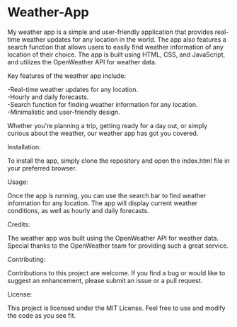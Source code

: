 # Weather-App
My weather app is a simple and user-friendly application that provides real-time weather updates for any location in the world. The app also features a search function that allows users to easily find weather information of any location of their choice.
The app is built using HTML, CSS, and JavaScript, and utilizes the OpenWeather API for weather data.

Key features of the weather app include:

-Real-time weather updates for any location.   
-Hourly and daily forecasts.   
-Search function for finding weather information for any location.   
-Minimalistic and user-friendly design.   

Whether you're planning a trip, getting ready for a day out, or simply curious about the weather, our weather app has got you covered.

Installation:

To install the app, simply clone the repository and open the index.html file in your preferred browser.

Usage:

Once the app is running, you can use the search bar to find weather information for any location. The app will display current weather conditions, as well as hourly and daily forecasts.

Credits:

The weather app was built using the OpenWeather API for weather data. Special thanks to the OpenWeather team for providing such a great service.

Contributing:

Contributions to this project are welcome. If you find a bug or would like to suggest an enhancement, please submit an issue or a pull request.

License:

This project is licensed under the MIT License. Feel free to use and modify the code as you see fit.
